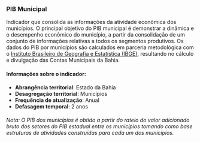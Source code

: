 ### PIB Municipal
Indicador que consolida as informações da atividade econômica dos municípios. O principal objetivo do PIB municipal é demonstrar a dinâmica e o desempenho econômico do município, a partir da consolidação de um conjunto de informações relativas a todos os segmentos produtivos.
Os dados do PIB por municípios são calculados em parceria metodológica com o [Instituto Brasileiro de Geografia e Estatística (IBGE)](https://www.ibge.gov.br/), resultando no cálculo e divulgação das Contas Municipais da Bahia. 

#### Informações sobre o indicador:
* **Abrangência territorial**: Estado da Bahia
* **Desagregação territorial**: Municípios
* **Frequência de atualização**:	Anual
* **Defasagem temporal**: 2 anos

###### Nota: O PIB dos municípios é obtido a partir do rateio do valor adicionado bruto dos setores do PIB estadual entre os municípios tomando como base estruturas de atividades construídas para cada um dos municípios. 
  

